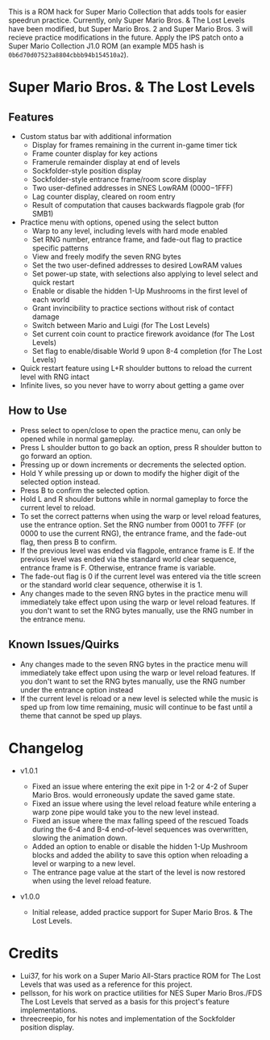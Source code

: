 This is a ROM hack for Super Mario Collection that adds tools for easier speedrun practice. Currently, only Super Mario Bros. & The Lost Levels have been modified, but Super Mario Bros. 2 and Super Mario Bros. 3 will recieve practice modifications in the future. Apply the IPS patch onto a Super Mario Collection J1.0 ROM (an example MD5 hash is `0b6d70d07523a8804cbbb94b154510a2`).

# Super Mario Bros. & The Lost Levels

## Features
- Custom status bar with additional information
	- Display for frames remaining in the current in-game timer tick
	- Frame counter display for key actions
	- Framerule remainder display at end of levels
	- Sockfolder-style position display
	- Sockfolder-style entrance frame/room score display
	- Two user-defined addresses in SNES LowRAM ($0000-$1FFF)
	- Lag counter display, cleared on room entry
	- Result of computation that causes backwards flagpole grab (for SMB1)
- Practice menu with options, opened using the select button
	- Warp to any level, including levels with hard mode enabled
	- Set RNG number, entrance frame, and fade-out flag to practice specific patterns
	- View and freely modify the seven RNG bytes
	- Set the two user-defined addresses to desired LowRAM values
	- Set power-up state, with selections also applying to level select and quick restart
	- Enable or disable the hidden 1-Up Mushrooms in the first level of each world
	- Grant invincibility to practice sections without risk of contact damage
	- Switch between Mario and Luigi (for The Lost Levels)
	- Set current coin count to practice firework avoidance (for The Lost Levels)
	- Set flag to enable/disable World 9 upon 8-4 completion (for The Lost Levels)
- Quick restart feature using L+R shoulder buttons to reload the current level with RNG intact
- Infinite lives, so you never have to worry about getting a game over

## How to Use
- Press select to open/close to open the practice menu, can only be opened while in normal gameplay.
- Press L shoulder button to go back an option, press R shoulder button to go forward an option.
- Pressing up or down increments or decrements the selected option.
- Hold Y while pressing up or down to modify the higher digit of the selected option instead.
- Press B to confirm the selected option.
- Hold L and R shoulder buttons while in normal gameplay to force the current level to reload.
- To set the correct patterns when using the warp or level reload features, use the entrance option. Set the RNG number from 0001 to 7FFF (or 0000 to use the current RNG), the entrance frame, and the fade-out flag, then press B to confirm.
- If the previous level was ended via flagpole, entrance frame is E. If the previous level was ended via the standard world clear sequence, entrance frame is F. Otherwise, entrance frame is variable.
- The fade-out flag is 0 if the current level was entered via the title screen or the standard world clear sequence, otherwise it is 1.
- Any changes made to the seven RNG bytes in the practice menu will immediately take effect upon using the warp or level reload features. If you don't want to set the RNG bytes manually, use the RNG number in the entrance menu.

## Known Issues/Quirks
- Any changes made to the seven RNG bytes in the practice menu will immediately take effect upon using the warp or level reload features. If you don't want to set the RNG bytes manually, use the RNG number under the entrance option instead
- If the current level is reload or a new level is selected while the music is sped up from low time remaining, music will continue to be fast until a theme that cannot be sped up plays.

# Changelog
- v1.0.1
	- Fixed an issue where entering the exit pipe in 1-2 or 4-2 of Super Mario Bros. would erroneously update the saved game state.
	- Fixed an issue where using the level reload feature while entering a warp zone pipe would take you to the new level instead.
	- Fixed an issue where the max falling speed of the rescued Toads during the 6-4 and B-4 end-of-level sequences was overwritten, slowing the animation down.
	- Added an option to enable or disable the hidden 1-Up Mushroom blocks and added the ability to save this option when reloading a level or warping to a new level.
	- The entrance page value at the start of the level is now restored when using the level reload feature.

- v1.0.0
	- Initial release, added practice support for Super Mario Bros. & The Lost Levels.

# Credits
- Lui37, for his work on a Super Mario All-Stars practice ROM for The Lost Levels that was used as a reference for this project.
- pellsson, for his work on practice utilities for NES Super Mario Bros./FDS The Lost Levels that served as a basis for this project's feature implementations.
- threecreepio, for his notes and implementation of the Sockfolder position display.